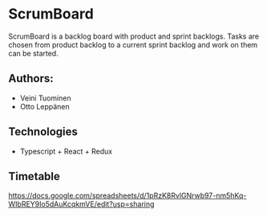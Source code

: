 # ScrumBoard
ScrumBoard is a backlog board with product and sprint backlogs. Tasks are chosen from product backlog to a current sprint backlog and work on them can be started.


## Authors:
* Veini Tuominen
* Otto Leppänen

## Technologies
* Typescript + React + Redux

## Timetable
https://docs.google.com/spreadsheets/d/1pRzK8RvlGNrwb97-nm5hKq-WIbREY9Io5dAuKcqkmVE/edit?usp=sharing
